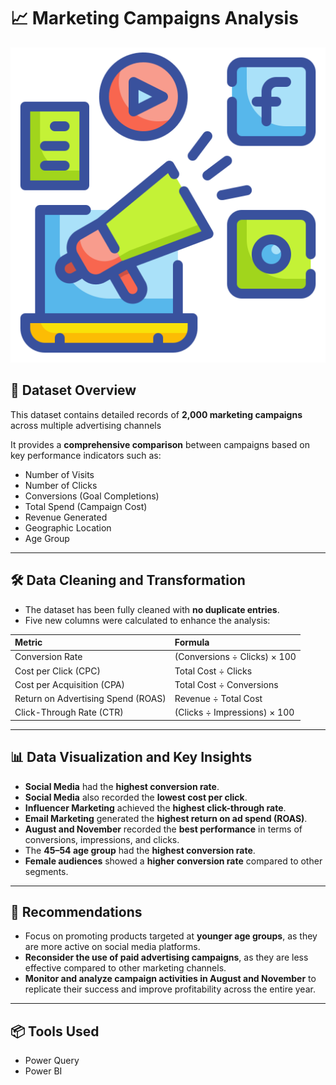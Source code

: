 
# 📈 Marketing Campaigns Analysis

![ Marketing Campaigns](bullhorn.png)


## 📂 Dataset Overview
This dataset contains detailed records of **2,000 marketing campaigns** across multiple advertising channels

It provides a **comprehensive comparison** between campaigns based on key performance indicators such as:

- Number of Visits
- Number of Clicks
- Conversions (Goal Completions)
- Total Spend (Campaign Cost)
- Revenue Generated
- Geographic Location
- Age Group

---

## 🛠️ Data Cleaning and Transformation
- The dataset has been fully cleaned with **no duplicate entries**.
- Five new columns were calculated to enhance the analysis:

| Metric | Formula |
|:---|:---|
| Conversion Rate | (Conversions ÷ Clicks) × 100 |
| Cost per Click (CPC) | Total Cost ÷ Clicks |
| Cost per Acquisition (CPA) | Total Cost ÷ Conversions |
| Return on Advertising Spend (ROAS) | Revenue ÷ Total Cost |
| Click-Through Rate (CTR) | (Clicks ÷ Impressions) × 100 |

---

## 📊 Data Visualization and Key Insights
- **Social Media** had the **highest conversion rate**.
- **Social Media** also recorded the **lowest cost per click**.
- **Influencer Marketing** achieved the **highest click-through rate**.
- **Email Marketing** generated the **highest return on ad spend (ROAS)**.
- **August and November** recorded the **best performance** in terms of conversions, impressions, and clicks.
- The **45–54 age group** had the **highest conversion rate**.
- **Female audiences** showed a **higher conversion rate** compared to other segments.



---

## 🧠 Recommendations
- Focus on promoting products targeted at **younger age groups**, as they are more active on social media platforms.
- **Reconsider the use of paid advertising campaigns**, as they are less effective compared to other marketing channels.
- **Monitor and analyze campaign activities in August and November** to replicate their success and improve profitability across the entire year.



---

## 📦 Tools Used
- Power Query
- Power BI


